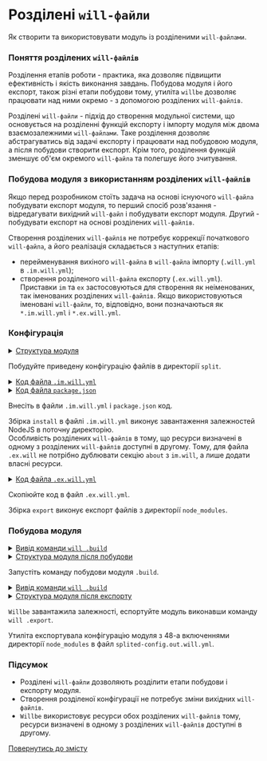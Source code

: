 # Розділені <code>will-файли</code>

Як створити та використовувати модуль із розділеними <code>will-файлами</code>.

### Поняття розділених `will-файлів`

Розділення етапів роботи - практика, яка дозволяє підвищити ефективність і якість виконання завдань. Побудова модуля і його експорт, також різні етапи побудови тому, утиліта `willbe` дозволяє працювати над ними окремо - з допомогою розділених `will-файлів`.  

Розділені `will-файли` - підхід до створення модульної системи, що основується на розділенні функцій експорту і імпорту модуля між двома взаємозалежними `will-файлами`. Таке розділення дозволяє абстрагуватись від задачі експорту і працювати над побудовою модуля, а після побудови створити експорт. Крім того, розділення функцій зменшує об'єм окремого `will-файла` та полегшує його зчитування.  

### Побудова модуля з використанням розділених `will-файлів`

Якщо перед розробником стоїть задача на основі існуючого `will-файла` побудувати експорт модуля, то перший спосіб розв'язання - відредагувати вихідний `will-файл` і побудувати експорт модуля. Другий - побудувати експорт на основі розділених `will-файлів`.  

Створення розділених `will-файлів` не потребує коррекції початкового `will-файла`, а його реалізація складається з наступних етапів:   
- перейменування вихіного `will-файла` в `will-файла` імпорту (`.will.yml` в `.im.will.yml`);  
- створення розділеного `will-файла` експорту (`.ex.will.yml`).  
Приставки `im` та `ex` застосовуються для створення як неіменованих, так іменованих розділених `will-файлів`. Якщо використовуються іменовані `will-файли`, то, відповідно, вони позначаються як `*.im.will.yml` i `*.ex.will.yml`.

### Конфігурація    

<details>
  <summary><u>Структура модуля</u></summary>
    
```
split
  ├── package.json
  ├── .ex.will.yml
  └── .im.will.yml 

```

</details>

Побудуйте приведену конфігурацію файлів в директорії `split`.

<details>
  <summary><u>Код файла <code>.im.will.yml</code></u></summary>

```yaml
about :

  name : splited-config
  description : "Splited module config"
  version : 0.0.1

step :

  npm.install :
    currentPath : '.'
    shell : npm install

build :

  install:
    criterion :
      default : 1
    steps :
      - npm.install

```

</details>
<details>
<summary><u>Код файла <code>package.json</code></u></summary>

``` json
{
  "name": "npmUsing",
  "dependencies": {
    "express": ""
  }
}

```

</details>

Внесіть в файли `.im.will.yml` i `package.json` код.

Збірка `install` в файлі `.im.will.yml` виконує завантаження залежностей NodeJS в поточну директорію.  
Особливість розділених `will-файлів` в тому, що ресурси визначені в одному з розділених `will-файлів` доступні в другому. Тому, для файла `.ex.will` не потрібно дублювати секцію `about` з `im.will`, а лише додати власні ресурси.  

<details>
  <summary><u>Код файла <code>.ex.will.yml</code></u></summary>

```yaml
path :

  out : 'out'
  fileToExport : './node_modules/*'

step  :

  export.dependencies :
    inherit : predefined.export
    export : path::fileToExport
    tar : 0

build :

  export :
    criterion :
      default : 1
      export : 1
    steps :
      - export.dependencies
          
```

</details>

Скопіюйте код в файл `.ex.will.yml`.

Збірка `export` виконує експорт файлів з директорії `node_modules`.

### Побудова модуля 

<details>
  <summary><u>Вивід команди <code>will .build</code></u></summary>

```
[user@user ~]$ will .build 
...
. Read 2 will-files in 0.123s
...
  Building module::splited-config / build::install
 > npm install 
...
added 48 packages from 36 contributors and audited 121 packages in 8.733s
found 0 vulnerabilities

  Built module::splited-config / build::install in 10.733s

```

</details>
<details>
  <summary><u>Структура модуля після побудови</u></summary>

```
split
  ├── node_modules
  │         ├── ...
  │         ├── ...
  │
  ├── package.json
  ├── package-lock.json
  ├── .ex.will.yml
  └── .im.will.yml

```

</details>

Запустіть команду побудови модуля `.build`. 

<details>
  <summary><u>Вивід команди <code>will .build</code></u></summary>

```
[user@user ~]$ will .export
...
 . Read 2 will-files in 0.131s

  Exporting module::splited-config / build::export
   + Write out will-file /path_to_files/out/splited-config.out.will.yml
   + Exported export with 48 files in 2.108s
  Exported module::splited-config / build::export in 2.155s

```

</details>
<details>
  <summary><u>Структура модуля після експорту</u></summary>

```
split
  ├── node_modules
  │         ├── ...
  │         ├── ...
  ├── out
  │    └── splited-config.out.will.yml
  │ 
  ├── package.json
  ├── package-lock.json
  ├── .ex.will.yml
  └── .im.will.yml

```

</details>

`Willbe` завантажила залежності, еспортуйте модуль виконавши команду `will .export`. 

Утиліта експортувала конфігурацію модуля з 48-а включеннями директорії `node_modules` в файл `splited-config.out.will.yml`.    

### Підсумок  

- Розділені `will-файли` дозволяють розділити етапи побудови і експорту модуля.  
- Створення розділеної конфігурації не потребує зміни вихідних `will-файлів`.
- `Willbe` використовує ресурси обох розділених `will-файлів` тому, ресурси визначені в одному з розділених `will-файлів` доступні в другому.
 
[Повернутись до змісту](../README.md#tutorials)